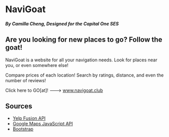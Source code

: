 # NaviGoat
##### By Camilla Cheng, Designed for the Capital One SES

## Are you looking for new places to go? Follow the goat!
NaviGoat is a website for all your navigation needs. Look for places near you, or even somewhere else!

Compare prices of each location! Search by ratings, distance, and even the number of reviews!

Click here to GO[at]! ---> www.navigoat.club

## Sources
- [Yelp Fusion API](https://www.yelp.com/developers/documentation/v3/get_started)
- [Google Maps JavaScript API](https://developers.google.com/maps/documentation/javascript/tutorial)
- [Bootstrap](https://getbootstrap.com)
